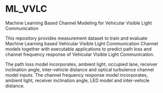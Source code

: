 # ML_VVLC
Machine Learning Based Channel Modeling for Vehicular Visible Light Communication

This repository provides measurement dataset to train and evaluate Machine Learning based Vehicular Visible Light Communication Channel models together with executable applications to predict path loss and channel frequency response of Vehicular Visible Light Communication. 

The path loss model incorporates, ambient light, occupied lane, receiver inclination angle, inter-vehicle distance and optical turbulence channel model inputs.
The channel frequency response model incorporates, ambient light, receiver inclination angle, LED model and inter-vehicle distance. 
